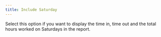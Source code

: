 ```yaml
---
title: Include Saturday
---
```



Select this option if you want to display the time in, time out and  the total hours worked on Saturdays in the report.
